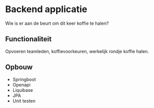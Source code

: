 # Backend applicatie
Wie is er aan de beurt om dit keer koffie te halen?

## Functionaliteit
Opvoeren teamleden, koffievoorkeuren, werkelijk rondje koffie halen.

## Opbouw
- Springboot
- Openapi
- Liquibase
- JPA
- Unit testen
